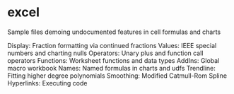 # excel

Sample files demoing undocumented features in cell formulas and charts

Display: 	  Fraction formatting via continued fractions
Values: 	  IEEE special numbers and charting nulls
Operators: 	Unary plus and function call operators
Functions: 	Worksheet functions and data types
AddIns: 	  Global macro workbook
Names: 		  Named formulas in charts and udfs
Trendline: 	Fitting higher degree polynomials 
Smoothing: 	Modified Catmull-Rom Spline
Hyperlinks: Executing code
